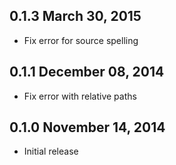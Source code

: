 ## 0.1.3 March 30, 2015
* Fix error for source spelling

## 0.1.1 December 08, 2014
* Fix error with relative paths

## 0.1.0 November 14, 2014
* Initial release
